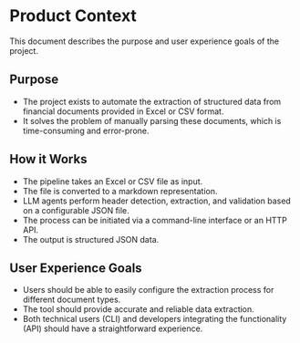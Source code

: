 # Product Context

This document describes the purpose and user experience goals of the project.

## Purpose
- The project exists to automate the extraction of structured data from financial documents provided in Excel or CSV format.
- It solves the problem of manually parsing these documents, which is time-consuming and error-prone.

## How it Works
- The pipeline takes an Excel or CSV file as input.
- The file is converted to a markdown representation.
- LLM agents perform header detection, extraction, and validation based on a configurable JSON file.
- The process can be initiated via a command-line interface or an HTTP API.
- The output is structured JSON data.

## User Experience Goals
- Users should be able to easily configure the extraction process for different document types.
- The tool should provide accurate and reliable data extraction.
- Both technical users (CLI) and developers integrating the functionality (API) should have a straightforward experience.
